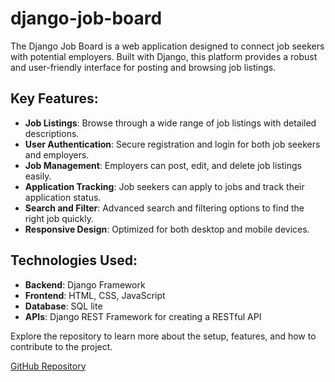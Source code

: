 ﻿# django-job-board

The Django Job Board is a web application designed to connect job seekers with potential employers. 
Built with Django, this platform provides a robust and user-friendly interface for posting and browsing job listings. 

## Key Features:
- **Job Listings**: Browse through a wide range of job listings with detailed descriptions.
- **User Authentication**: Secure registration and login for both job seekers and employers.
- **Job Management**: Employers can post, edit, and delete job listings easily.
- **Application Tracking**: Job seekers can apply to jobs and track their application status.
- **Search and Filter**: Advanced search and filtering options to find the right job quickly.
- **Responsive Design**: Optimized for both desktop and mobile devices.

## Technologies Used:
- **Backend**: Django Framework
- **Frontend**: HTML, CSS, JavaScript
- **Database**: SQL lite
- **APIs**: Django REST Framework for creating a RESTful API

Explore the repository to learn more about the setup, features, and how to contribute to the project.

[GitHub Repository](https://github.com/Y00RG/django-job-board.git)
